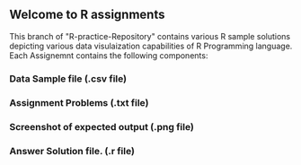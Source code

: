 ## Welcome to R assignments

This branch of "R-practice-Repository" contains various R sample solutions depicting various data visulaization capabilities
of R Programming language.
Each Assignemnt contains the following components:
### Data Sample file (.csv file)
### Assignment Problems (.txt file)
### Screenshot of expected output (.png file)
### Answer Solution file. (.r file)

